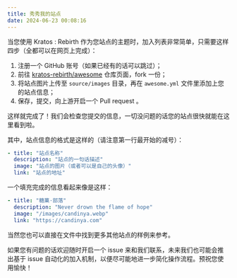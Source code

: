 ```yaml
---
title: 秀秀我的站点
date: 2024-06-23 00:08:16
---
```

当您使用 Kratos : Rebirth 作为您站点的主题时，加入列表非常简单，只需要这样四步（全都可以在网页上完成）：

1. 注册一个 GitHub 账号（如果已经有的话可以跳过）；
2. 前往 [kratos-rebirth/awesome](https://github.com/kratos-rebirth/awesome) 仓库页面，fork 一份；
3. 将站点图片上传至 `source/images` 目录，再在 `awesome.yml` 文件里添加上您的站点信息；
4. 保存，提交，向上游开启一个 Pull request 。

这样就完成了！我们会检查您提交的信息，一切没问题的话您的站点很快就能在这里看到啦。

其中，站点信息的格式是这样的（请注意第一行最开始的减号）：

```yaml
- title: "站点名称"
  description: "站点的一句话描述"
  image: "站点的图片（或者可以是自己的头像）"
  link: "站点的地址"
```

一个填充完成的信息看起来像是这样：

```yaml
- title: "糖菓·部落"
  description: "Never drown the flame of hope"
  image: "/images/candinya.webp"
  link: "https://candinya.com"
```

当然您也可以直接在文件中找到更多其他站点的样例来参考。

如果您有问题的话欢迎随时开启一个 issue 来和我们联系，未来我们也可能会推出基于 issue 自动化的加入机制，以便尽可能地进一步简化操作流程。预祝您使用愉快！
